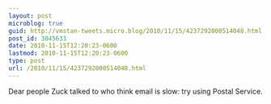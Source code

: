 ```yaml
---
layout: post
microblog: true
guid: http://vmstan-tweets.micro.blog/2010/11/15/4237292000514048.html
post_id: 3045633
date: 2010-11-15T12:20:23-0600
lastmod: 2010-11-15T12:20:23-0600
type: post
url: /2010/11/15/4237292000514048.html
---
```

Dear people Zuck talked to who think email is slow: try using Postal Service.
